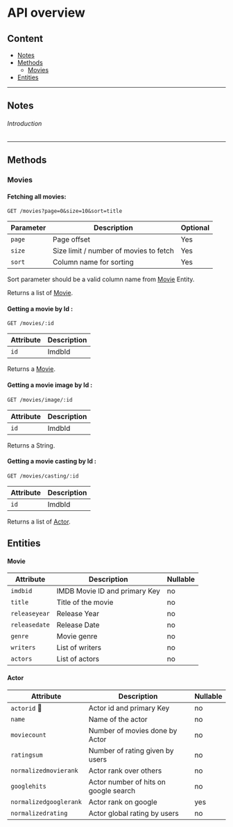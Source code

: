 API overview
============

## Content

- [Notes](#notes)
- [Methods](#methods)
  - [Movies](#movies)
- [Entities](#entities)

___

## Notes

###### Introduction




___

## Methods

### Movies

#### Fetching all movies:

    GET /movies?page=0&size=10&sort=title
    
| Parameter     | Description                               | Optional |
| -----------   | ----------------------------------------- | -------- |
| `page`        | Page offset                               |   Yes    |
| `size`        | Size limit / number of movies to fetch    |   Yes    |
| `sort`        | Column name for sorting                   |   Yes    |

Sort parameter should be a valid column name from [Movie](#movie) Entity. 

Returns a list of [Movie](#movie).

#### Getting a movie by Id :

    GET /movies/:id

| Attribute   | Description         |
| ----------- | ------------------- |
| `id`        | ImdbId              |

Returns a [Movie](#movie).

#### Getting a movie image by Id :

    GET /movies/image/:id

| Attribute   | Description         |
| ----------- | ------------------- |
| `id`        | ImdbId              |

Returns a String.

#### Getting a movie casting by Id :

    GET /movies/casting/:id

| Attribute   | Description         |
| ----------- | ------------------- |
| `id`        | ImdbId              |

Returns a list of [Actor](#actor).

## Entities

#### Movie

| Attribute                | Description                                              | Nullable |
|--------------------------|----------------------------------------------------------|----------|
| `imdbid`                 | IMDB Movie ID and primary Key                            | no       |
| `title`                  | Title of the movie                                       | no       |
| `releaseyear`            | Release Year                                             | no       |
| `releasedate`            | Release Date                                             | no       |
| `genre`                  | Movie genre                                              | no       |
| `writers`                | List of writers                                          | no       |
| `actors`                 | List of actors                                           | no       |

#### Actor

| Attribute              | Description                                              | Nullable |
|------------------------|----------------------------------------------------------|----------|
| `actorid` 🔑           | Actor id and primary Key                                 | no       |
| `name`                 | Name of the actor                                        | no       |
| `moviecount`           | Number of movies done by Actor                           | no       |
| `ratingsum`            | Number of rating given by users                          | no       |
| `normalizedmovierank`  | Actor rank over others                                   | no       |
| `googlehits`           | Actor number of hits on google search                    | no       |
| `normalizedgooglerank` | Actor rank on google                                     | yes       |
| `normalizedrating`     | Actor global rating by users                             | no       |
